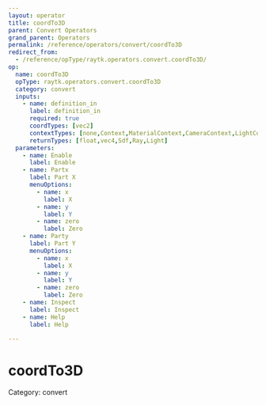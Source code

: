 ```yaml
---
layout: operator
title: coordTo3D
parent: Convert Operators
grand_parent: Operators
permalink: /reference/operators/convert/coordTo3D
redirect_from:
  - /reference/opType/raytk.operators.convert.coordTo3D/
op:
  name: coordTo3D
  opType: raytk.operators.convert.coordTo3D
  category: convert
  inputs:
    - name: definition_in
      label: definition_in
      required: true
      coordTypes: [vec2]
      contextTypes: [none,Context,MaterialContext,CameraContext,LightContext,RayContext]
      returnTypes: [float,vec4,Sdf,Ray,Light]
  parameters:
    - name: Enable
      label: Enable
    - name: Partx
      label: Part X
      menuOptions:
        - name: x
          label: X
        - name: y
          label: Y
        - name: zero
          label: Zero
    - name: Party
      label: Part Y
      menuOptions:
        - name: x
          label: X
        - name: y
          label: Y
        - name: zero
          label: Zero
    - name: Inspect
      label: Inspect
    - name: Help
      label: Help

---
```


# coordTo3D

Category: convert

